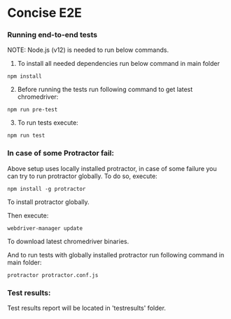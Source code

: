 # Concise E2E 

### Running end-to-end tests

NOTE: Node.js (v12) is needed to run below commands.

1. To install all needed dependencies run below command in main folder
```
npm install
```

2. Before running the tests run following command to get latest chromedriver:
```
npm run pre-test
```
3. To run tests execute:
```
npm run test
```

### In case of some Protractor fail: 
Above setup uses locally installed protractor, in case of some failure you can try to run protractor globally. To do so, execute:
```
npm install -g protractor
```
To install protractor globally.

Then execute:
```
webdriver-manager update
```
To download latest chromedriver binaries.

And to run tests with globally installed protractor run following command in main folder:
```
protractor protractor.conf.js
```
### Test results:
Test results report will be located in 'testresults' folder.